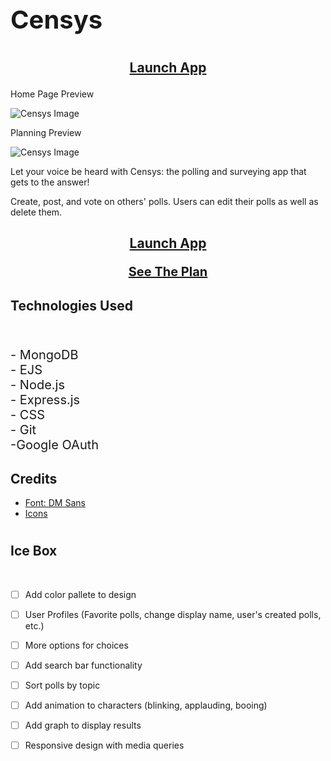 # <p style="font-size: 40px;">Censys</p>
## <p style= "text-align: center;"> [Launch App](https://pollapp.fly.dev/)</p>
<p>Home Page Preview</P>

![Censys Image](https://i.imgur.com/4PiGrUp.png)

<p>Planning Preview</P>

![Censys Image](https://i.imgur.com/y8szd2u.png)

<p> Let your voice be heard with Censys: the polling and surveying app that gets to the answer! <br>

Create, post, and vote on others' polls. Users can edit their polls as well as delete them.
 </p>


## <p style= "text-align: center;"> [Launch App](https://pollapp.fly.dev/)</p> <p style= "text-align: center; font-size: 20px"> [See The Plan](https://trello.com/b/2DOBgbT7/polling-app-planning)</p>

## Technologies Used

<br>
<p style="font-size: 20px;">
- MongoDB
<br>
- EJS
<br>
- Node.js
<br>
- Express.js
<br>
- CSS
<br>
- Git
<br>
-Google OAuth
<br>



## Credits
- [Font: DM Sans](https://fonts.google.com/specimen/DM+Sans)
- [Icons](https://fontawesome.com/)


#
## Ice Box

<br>


- [ ] Add color pallete to design
- [ ] User Profiles (Favorite polls, change display name, user's created polls, etc.)
- [ ] More options for choices
- [ ] Add search bar functionality
- [ ] Sort polls by topic
- [ ] Add animation to characters (blinking, applauding, booing)
- [ ] Add graph to display results
- [ ] Responsive design with media queries 

